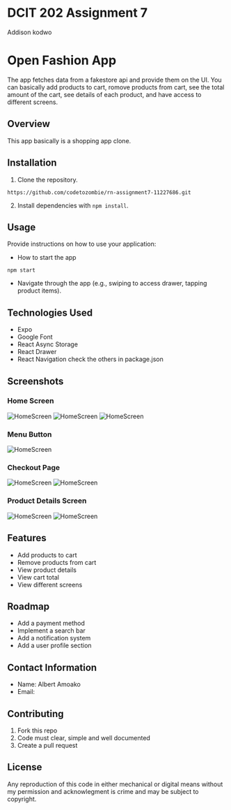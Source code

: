 # DCIT 202 Assignment 7
Addison kodwo


# Open Fashion App 
The app fetches data from a fakestore api and provide them on the UI. You can basically add products to cart, romove products from cart, see the total amount of the cart, see details of each product, and have access to different screens.

## Overview
This app basically is a shopping app clone.



## Installation
1. Clone the repository.
```
https://github.com/codetozombie/rn-assignment7-11227686.git
```

2. Install dependencies with `npm install`.

## Usage
Provide instructions on how to use your application:
- How to start the app 
```
npm start
```

- Navigate through the app (e.g., swiping to access drawer, tapping product items).

## Technologies Used
- Expo
- Google Font
- React Async Storage
- React Drawer
- React Navigation
check the others in package.json

## Screenshots
### Home Screen
![HomeScreen](./screenshots/1.jpg)
![HomeScreen](./screenshots/2.jpg)
![HomeScreen](./screenshots/7.jpg)

### Menu Button
![HomeScreen](./screenshots/3.jpg)



### Checkout Page
![HomeScreen](./screenshots/4.jpg)
![HomeScreen](./screenshots/5.jpg)



### Product Details Screen
![HomeScreen](./screenshots/8.jpg)
![HomeScreen](./screenshots/6.jpg)

## Features
- Add products to cart
- Remove products from cart
- View product details
- View cart total
- View different screens

## Roadmap
- Add a payment method
- Implement a search bar
- Add a notification system
- Add a user profile section

## Contact Information
- Name: Albert Amoako
- Email:


## Contributing
1. Fork this repo
2. Code must clear, simple and well documented 
3. Create a pull request 


## License
Any reproduction of this code in either mechanical or digital means without my permission and acknowlegment is crime and may be subject to copyright. 
